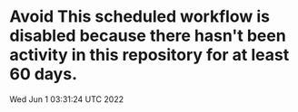 # Avoid This scheduled workflow is disabled because there hasn't been activity in this repository for at least 60 days.
Wed Jun  1 03:31:24 UTC 2022
